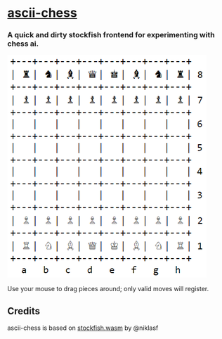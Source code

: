 # [ascii-chess](https://zalo.github.io/ascii-chess/)

### A quick and dirty stockfish frontend for experimenting with chess ai.

<a href="https://zalo.github.io/ascii-chess/"><img title="Default ASCII Chessboard" src="DefaultBoard.png"></a>

Use your mouse to drag pieces around; only valid moves will register.

## Credits

ascii-chess is based on [stockfish.wasm](https://github.com/niklasf/stockfish.wasm) by @niklasf